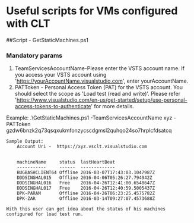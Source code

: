 # Useful scripts for VMs configured with CLT

##Script - GetStaticMachines.ps1

### Mandatory params
1. TeamServicesAccountName-Please enter the VSTS account name. If you access your VSTS account using 'https://yourAccountName.visualstudio.com', enter yourAccountName.
2. PATToken - Personal Access Token (PAT) for the VSTS account. You should select the  scope as 'Load test (read and write)'. Please refer 'https://www.visualstudio.com/en-us/get-started/setup/use-personal-access-tokens-to-authenticate' for more details.
	
Example:
	.\GetStaticMachines.ps1 -TeamServicesAccountName xyz -PATToken gzdw6bnzk2q73qsqxukmfonzycscdgmsl2quhqo24so7hrplcfdsatcq
	
	Sample Output:
		Account Uri -  https://xyz.vsclt.visualstudio.com
		
		
		machineName     status  lastHeartBeat
		-----------     ------  -------------
		BUGBASHCLIENT64 Offline 2016-03-07T17:43:03.1047987Z
		DDDSINGHAL015   Offline 2016-04-06T05:26:27.794942Z
		DDDSINGHAL016   Free    2016-04-26T12:41:00.6548647Z
		DDDSINGHAL017   Free    2016-04-26T12:40:59.5005437Z
		DPK-PARAM       Offline 2016-04-26T06:23:25.4575782Z
		DPK-ZAR         Offline 2016-03-14T09:27:07.4573688Z
	
	With this user can get idea about the status of his machines configured for load test run.
